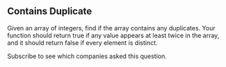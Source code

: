## Contains Duplicate

Given an array of integers, find if the array contains any duplicates. Your function should return true if any value appears at least twice in the array, and it should return false if every element is distinct.

Subscribe to see which companies asked this question.
    
